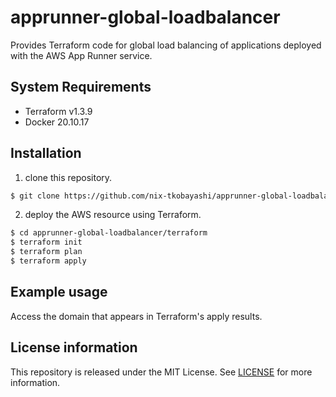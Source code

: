 # apprunner-global-loadbalancer
Provides Terraform code for global load balancing of applications deployed with the AWS App Runner service.

## System Requirements

- Terraform v1.3.9
- Docker 20.10.17


## Installation

1. clone this repository.

```bash
$ git clone https://github.com/nix-tkobayashi/apprunner-global-loadbalancer.git
```

2. deploy the AWS resource using Terraform.

```bash
$ cd apprunner-global-loadbalancer/terraform
$ terraform init
$ terraform plan
$ terraform apply
```

## Example usage

Access the domain that appears in Terraform's apply results.


## License information

This repository is released under the MIT License. See [LICENSE](LICENSE) for more information.


